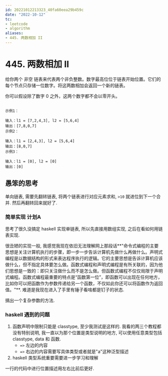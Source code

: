 ```yaml
---
id: 20221012213323_40fa60eea29b459c
date: "2022-10-12"
tc:
- leetcode
- algorithm
aliases:
- 445. 两数相加 II
---
```


# 445. 两数相加 II

给你两个 非空 链表来代表两个非负整数。数字最高位位于链表开始位置。它们的每个节点只存储一位数字。将这两数相加会返回一个新的链表。

你可以假设除了数字 0 之外，这两个数字都不会以零开头。

```

示例1：

输入：l1 = [7,2,4,3], l2 = [5,6,4]
输出：[7,8,0,7]
示例2：

输入：l1 = [2,4,3], l2 = [5,6,4]
输出：[8,0,7]
示例3：

输入：l1 = [0], l2 = [0]
输出：[0]
```

## 愚笨的思考

单向链表, 需要先翻转链表, 将两个链表进行对应元素求和, `>10` 就进位到下一个合并. 然后再翻转回来就好了.

### 简单实现 计划A

思考了很久没搞定 haskell 实现单链表, 所以先直接用数组实现, 之后在看如何用链表实现.

很丑陋的实现一般, 我感觉我现在依旧无法理解网上那段话**"命令式编程的主要思想是关注计算机执行的步骤，即一步一步告诉计算机先做什么再做什么。声明式编程是以数据结构的形式来表达程序执行的逻辑。它的主要思想是告诉计算机应该做什么，但不指定具体要怎么做。函数式编程和声明式编程是有所关联的，因为他们思想是一致的：即只关注做什么而不是怎么做。但函数式编程不仅仅局限于声明式编程。函数式编程最重要的特点是“函数第一位”，即函数可以出现在任何地方，比如你可以把函数作为参数传递给另一个函数，不仅如此你还可以将函数作为返回值。"**. 难道是我现在进入了手里有锤子看啥都是钉子的状态.

搞出一个复杂参数的方法.

### haskell 遇到的问题

1. 函数声明中限制只能是 classtype, 至少我测试是这样的. 我看的两三个教程都没有特别说明, 我一直以为那个位置是类型说明的地方, 可以使用任意类型包括 classtype, data 和 函数.
    * `=>` 左边的内容
    * `=>` 右边的内容需要写具体类型或者就是"a"这种泛型描述
2. haskell 类型系统重要需要进一步学习和理解

一行的代码中进行位置描述用左右比前后更好.
